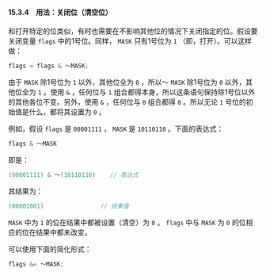 #### 15.3.4　用法：关闭位（清空位）

和打开特定的位类似，有时也需要在不影响其他位的情况下关闭指定的位。假设要关闭变量 `flags` 中的1号位。同样， `MASK` 只有1号位为 `1` （即，打开）。可以这样做：

```c
flags = flags & ～MASK;
```

由于 `MASK` 除1号位为 `1` 以外，其他位全为 `0` ，所以～ `MASK` 除1号位为 `0` 以外，其他位全为 `1` 。使用 `&` ，任何位与 `1` 组合都得本身，所以这条语句保持除1号位以外的其他各位不变。另外，使用 `&` ，任何位与 `0` 组合都得 `0` 。所以无论 `1` 号位的初始值是什么，都将其设置为 `0` 。

例如，假设 `flags` 是 `00001111` ， `MASK` 是 `10110110` 。下面的表达式：

```c
flags & ～MASK
```

即是：

```c
(00001111) & ～(10110110)    // 表达式
```

其结果为：

```c
(00001001)                // 结果值
```

`MASK` 中为 `1` 的位在结果中都被设置（清空）为 `0` 。 `flags` 中与 `MASK` 为 `0` 的位相应的位在结果中都未改变。

可以使用下面的简化形式：

```c
flags &= ～MASK;
```

